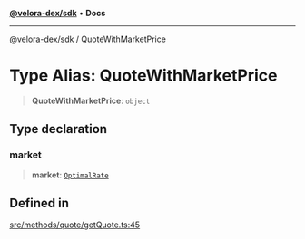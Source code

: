 [**@velora-dex/sdk**](../README.md) • **Docs**

***

[@velora-dex/sdk](../globals.md) / QuoteWithMarketPrice

# Type Alias: QuoteWithMarketPrice

> **QuoteWithMarketPrice**: `object`

## Type declaration

### market

> **market**: [`OptimalRate`](OptimalRate.md)

## Defined in

[src/methods/quote/getQuote.ts:45](https://github.com/VeloraDEX/paraswap-sdk/blob/feat/velora/src/methods/quote/getQuote.ts#L45)
